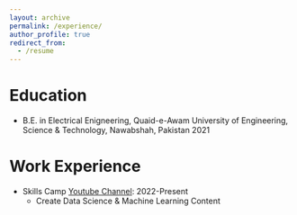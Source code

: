 ```yaml
---
layout: archive
permalink: /experience/
author_profile: true
redirect_from:
  - /resume
---
```




Education
======

* B.E. in Electrical Enigneering, Quaid-e-Awam University of Engineering, Science & Technology, Nawabshah, Pakistan 2021

Work Experience
======

* Skills Camp [Youtube Channel](https://www.youtube.com/@skillscamp/featured): 2022-Present
  * Create Data Science & Machine Learning Content
  